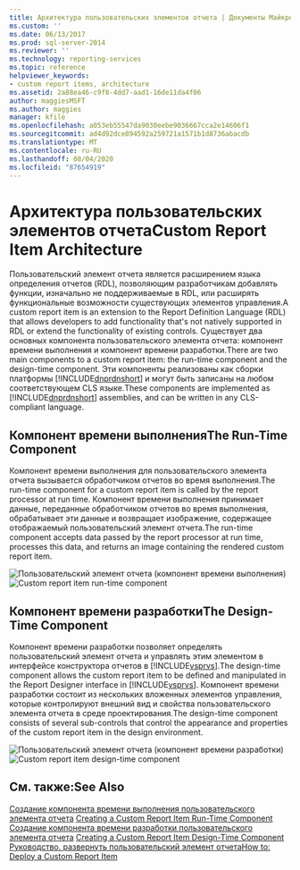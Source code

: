 ```yaml
---
title: Архитектура пользовательских элементов отчета | Документы Майкрософт
ms.custom: ''
ms.date: 06/13/2017
ms.prod: sql-server-2014
ms.reviewer: ''
ms.technology: reporting-services
ms.topic: reference
helpviewer_keywords:
- custom report items, architecture
ms.assetid: 2a88ea46-c9f8-4dd7-aad1-16de11da4f06
author: maggiesMSFT
ms.author: maggies
manager: kfile
ms.openlocfilehash: a053eb55547da9030eebe9036667cca2e14606f1
ms.sourcegitcommit: ad4d92dce894592a259721a1571b1d8736abacdb
ms.translationtype: MT
ms.contentlocale: ru-RU
ms.lasthandoff: 08/04/2020
ms.locfileid: "87654919"
---
```

# <a name="custom-report-item-architecture"></a><span data-ttu-id="9f7e1-102">Архитектура пользовательских элементов отчета</span><span class="sxs-lookup"><span data-stu-id="9f7e1-102">Custom Report Item Architecture</span></span>
  <span data-ttu-id="9f7e1-103">Пользовательский элемент отчета является расширением языка определения отчетов (RDL), позволяющим разработчикам добавлять функции, изначально не поддерживаемые в RDL, или расширять функциональные возможности существующих элементов управления.</span><span class="sxs-lookup"><span data-stu-id="9f7e1-103">A custom report item is an extension to the Report Definition Language (RDL) that allows developers to add functionality that's not natively supported in RDL or extend the functionality of existing controls.</span></span> <span data-ttu-id="9f7e1-104">Существует два основных компонента пользовательского элемента отчета: компонент времени выполнения и компонент времени разработки.</span><span class="sxs-lookup"><span data-stu-id="9f7e1-104">There are two main components to a custom report item: the run-time component and the design-time component.</span></span> <span data-ttu-id="9f7e1-105">Эти компоненты реализованы как сборки платформы [!INCLUDE[dnprdnshort](../../includes/dnprdnshort-md.md)] и могут быть записаны на любом соответствующем CLS языке.</span><span class="sxs-lookup"><span data-stu-id="9f7e1-105">These components are implemented as [!INCLUDE[dnprdnshort](../../includes/dnprdnshort-md.md)] assemblies, and can be written in any CLS-compliant language.</span></span>  
  
## <a name="the-run-time-component"></a><span data-ttu-id="9f7e1-106">Компонент времени выполнения</span><span class="sxs-lookup"><span data-stu-id="9f7e1-106">The Run-Time Component</span></span>  
 <span data-ttu-id="9f7e1-107">Компонент времени выполнения для пользовательского элемента отчета вызывается обработчиком отчетов во время выполнения.</span><span class="sxs-lookup"><span data-stu-id="9f7e1-107">The run-time component for a custom report item is called by the report processor at run time.</span></span> <span data-ttu-id="9f7e1-108">Компонент времени выполнения принимает данные, переданные обработчиком отчетов во время выполнения, обрабатывает эти данные и возвращает изображение, содержащее отображаемый пользовательский элемент отчета.</span><span class="sxs-lookup"><span data-stu-id="9f7e1-108">The run-time component accepts data passed by the report processor at run time, processes this data, and returns an image containing the rendered custom report item.</span></span>  
  
 <span data-ttu-id="9f7e1-109">![Пользовательский элемент отчета (компонент времени выполнения)](../../../2014/reporting-services/media/customreportitemrun-timecomponentarchitecture.gif "Пользовательский элемент отчета (компонент времени выполнения)")</span><span class="sxs-lookup"><span data-stu-id="9f7e1-109">![Custom report item run-time component](../../../2014/reporting-services/media/customreportitemrun-timecomponentarchitecture.gif "Custom report item run-time component")</span></span>  
  
## <a name="the-design-time-component"></a><span data-ttu-id="9f7e1-110">Компонент времени разработки</span><span class="sxs-lookup"><span data-stu-id="9f7e1-110">The Design-Time Component</span></span>  
 <span data-ttu-id="9f7e1-111">Компонент времени разработки позволяет определять пользовательский элемент отчета и управлять этим элементом в интерфейсе конструктора отчетов в [!INCLUDE[vsprvs](../../includes/vsprvs-md.md)].</span><span class="sxs-lookup"><span data-stu-id="9f7e1-111">The design-time component allows the custom report item to be defined and manipulated in the Report Designer interface in [!INCLUDE[vsprvs](../../includes/vsprvs-md.md)].</span></span> <span data-ttu-id="9f7e1-112">Компонент времени разработки состоит из нескольких вложенных элементов управления, которые контролируют внешний вид и свойства пользовательского элемента отчета в среде проектирования.</span><span class="sxs-lookup"><span data-stu-id="9f7e1-112">The design-time component consists of several sub-controls that control the appearance and properties of the custom report item in the design environment.</span></span>  
  
 <span data-ttu-id="9f7e1-113">![Пользовательский элемент отчета (компонент времени разработки)](../../../2014/reporting-services/media/customreportitemdesign-timecomponentarchitecture.gif "Пользовательский элемент отчета (компонент времени разработки)")</span><span class="sxs-lookup"><span data-stu-id="9f7e1-113">![Custom report item design-time component](../../../2014/reporting-services/media/customreportitemdesign-timecomponentarchitecture.gif "Custom report item design-time component")</span></span>  
  
## <a name="see-also"></a><span data-ttu-id="9f7e1-114">См. также:</span><span class="sxs-lookup"><span data-stu-id="9f7e1-114">See Also</span></span>  
 <span data-ttu-id="9f7e1-115">[Создание компонента времени выполнения пользовательского элемента отчета](../custom-report-items/creating-a-custom-report-item-run-time-component.md) </span><span class="sxs-lookup"><span data-stu-id="9f7e1-115">[Creating a Custom Report Item Run-Time Component](../custom-report-items/creating-a-custom-report-item-run-time-component.md) </span></span>  
 <span data-ttu-id="9f7e1-116">[Создание компонента времени разработки пользовательского элемента отчета](../custom-report-items/creating-a-custom-report-item-design-time-component.md) </span><span class="sxs-lookup"><span data-stu-id="9f7e1-116">[Creating a Custom Report Item Design-Time Component](../custom-report-items/creating-a-custom-report-item-design-time-component.md) </span></span>  
 [<span data-ttu-id="9f7e1-117">Руководство. развернуть пользовательский элемент отчета</span><span class="sxs-lookup"><span data-stu-id="9f7e1-117">How to: Deploy a Custom Report Item</span></span>](../custom-report-items/how-to-deploy-a-custom-report-item.md)  
  
  

